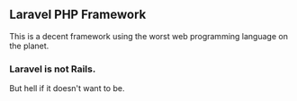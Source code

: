 ## Laravel PHP Framework
This is a decent framework using the worst web programming language on the planet.

### Laravel is not Rails.
But hell if it doesn't want to be.